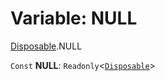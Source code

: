 # Variable: NULL

[Disposable](/en/auto-docs/fixed-layout-editor/modules/Disposable.md).NULL

`Const` **NULL**: `Readonly`<[`Disposable`](/en/auto-docs/fixed-layout-editor/interfaces/Disposable-1.md)>
